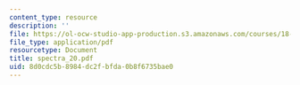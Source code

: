 ```yaml
---
content_type: resource
description: ''
file: https://ol-ocw-studio-app-production.s3.amazonaws.com/courses/18-996-random-matrix-theory-and-its-applications-spring-2004/8d0cdc5b8984dc2fbfda0b8f6735bae0_spectra_20.pdf
file_type: application/pdf
resourcetype: Document
title: spectra_20.pdf
uid: 8d0cdc5b-8984-dc2f-bfda-0b8f6735bae0
---
```

